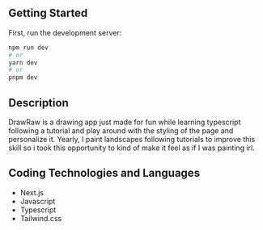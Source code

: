 ## Getting Started

First, run the development server:

```bash
npm run dev
# or
yarn dev
# or
pnpm dev
```

## Description
DrawRaw is a drawing app just made for fun while learning typescript following a tutorial and play around with the styling of the page and personalize it. Yearly, I paint landscapes following tutorials to improve this skill so i took this opportunity to kind of make it feel as if I was painting irl.

## Coding Technologies and Languages
* Next.js
* Javascript
* Typescript
* Tailwind.css
